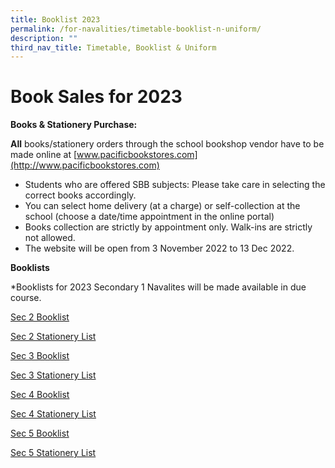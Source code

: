```yaml
---
title: Booklist 2023
permalink: /for-navalities/timetable-booklist-n-uniform/
description: ""
third_nav_title: Timetable, Booklist & Uniform
---
```

# Book Sales for 2023
	       
**Books & Stationery Purchase:**

**All** books/stationery orders through the school bookshop vendor have to be made online at [www.pacificbookstores.com](http://www.pacificbookstores.com)

*   Students who are offered SBB subjects: Please take care in selecting the correct books accordingly.
*   You can select home delivery (at a charge) or self-collection at the school (choose a date/time appointment in the online portal)
*   Books collection are strictly by appointment only. Walk-ins are strictly not allowed.
*   The website will be open from 3 November 2022 to 13 Dec 2022.
	
**Booklists**

*Booklists for 2023 Secondary 1 Navalites will be made available in due course.

[Sec 2 Booklist](/files/S2%20-%20Booklist_Web.pdf)

[Sec 2 Stationery List](/files/S2%20Stationery_Web.pdf)

[Sec 3 Booklist](/files/S3%20-%20Booklist_Web.pdf)

[Sec 3 Stationery List](/files/S3%20Stationery_Web.pdf)

[Sec 4 Booklist](/files/S4%20Booklist_Web.pdf)

[Sec 4 Stationery List](/files/S4%20Stationery_Web.pdf)

[Sec 5 Booklist](/files/S5%20Booklist_Web.pdf)

[Sec 5 Stationery List](/files/S5%20Stationery_Web.pdf)